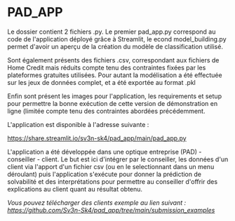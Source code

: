 # PAD_APP

Le dossier contient 2 fichiers .py. Le premier pad_app.py correspond au code de l'application déployé grâce à Streamlit, le econd model_building.py permet d'avoir un aperçu de la création du modèle de classification utilisé.

Sont également présents des fichiers .csv, correspondant aux fichiers de Home Credit mais réduits compte tenu des contraintes fixées par les plateformes gratuites utilisées.
Pour autant la modélisation a été effectuée sur les jeux de données complet, et a été exportée au format .pkl

Enfin sont présent les images pour l'application, les requirements et setup pour permettre la bonne exécution de cette version de démonstration en ligne (limitée compte tenu des contraintes abordées précédemment.

L'application est disponible à l'adresse suivante :

https://share.streamlit.io/sv3n-sk4/pad_app/main/pad_app.py

L'application a été développée dans une optique entreprise (PAD) - conseiller - client.
Le but est ici d'intégrer par le conseiller, les données d'un client via l'apport d'un fichier csv (ou en le selectionnant dans un menu déroulant) puis l'application s'exécute pour donner la prédiction de solvabilité et des interprétations pour permettre au conseiller d'offrir des explications au client quant au résultat obtenu.

_Vous pouvez télécharger des clients exemple au lien suivant : https://github.com/Sv3n-Sk4/pad_app/tree/main/submission_examples_
